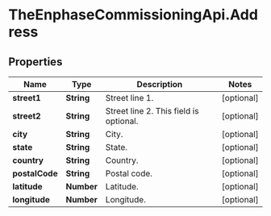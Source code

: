# TheEnphaseCommissioningApi.Address

## Properties

Name | Type | Description | Notes
------------ | ------------- | ------------- | -------------
**street1** | **String** | Street line 1. | [optional] 
**street2** | **String** | Street line 2. This field is optional. | [optional] 
**city** | **String** | City. | [optional] 
**state** | **String** | State. | [optional] 
**country** | **String** | Country. | [optional] 
**postalCode** | **String** | Postal code. | [optional] 
**latitude** | **Number** | Latitude. | [optional] 
**longitude** | **Number** | Longitude. | [optional] 


